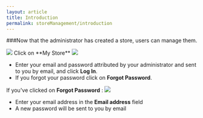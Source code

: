 ```yaml
---
layout: article
title: Introduction
permalink: storeManagement/introduction
---
```

###Now that the administrator has created a store, users can manage them.

<img src="{{ site.baseurl }}/images/storeManagement/introduction/1.png"/>
Click on **My Store**

<img src="{{ site.baseurl }}/images/storeManagement/introduction/2.png"/>

* Enter your email and password attributed by your administrator and sent to you by email, and click **Log In**.
* If you forgot your password click on **Forgot Password**.

If you've clicked on **Forgot Password** :
<img src="{{ site.baseurl }}/images/storeManagement/introduction/3.png"/>

* Enter your email address in the **Email address** field
* A new password will be sent to you by email